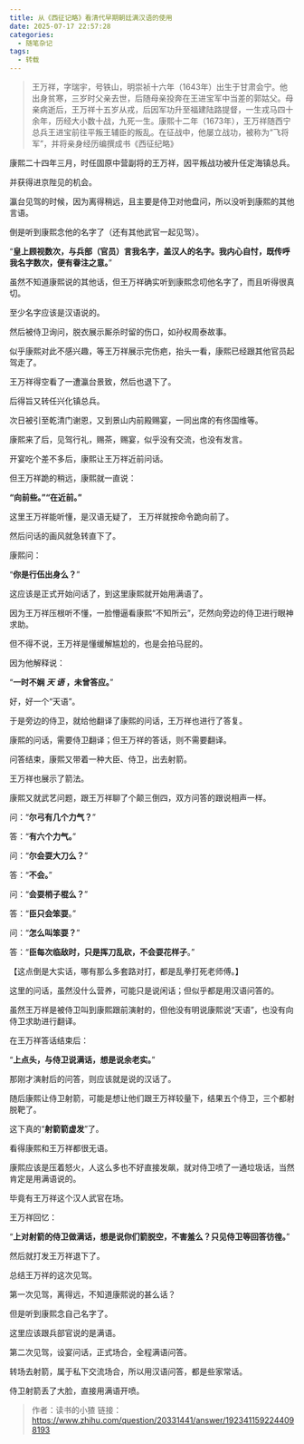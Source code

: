 ```yaml
---
title: 从《西征记略》看清代早期朝廷满汉语的使用
date: 2025-07-17 22:57:28
categories:
  - 随笔杂记
tags:
  - 转载
---
```

> 王万祥，字瑞宇，号铁山，明崇祯十六年（1643年）出生于甘肃会宁。他出身贫寒，三岁时父亲去世，后随母亲投奔在王进宝军中当差的郭姑父。母亲病逝后，王万祥十五岁从戎，后因军功升至福建陆路提督，一生戎马四十余年，历经大小数十战，九死一生。康熙十二年（1673年），王万祥随西宁总兵王进宝前往平叛王辅臣的叛乱。在征战中，他屡立战功，被称为“飞将军”，并将亲身经历编撰成书《西征纪略》

康熙二十四年三月，时任固原中营副将的王万祥，因平叛战功被升任定海镇总兵。

并获得进京陛见的机会。

瀛台见驾的时候，因为离得稍远，且主要是侍卫对他盘问，所以没听到康熙的其他言语。

倒是听到康熙念他的名字了（还有其他武官一起见驾）。

“**皇上顾视数次，与兵部（官员）言我名字，盖汉人的名字。我内心自忖，既传呼我名字数次，便有眷注之意。**”

虽然不知道康熙说的其他话，但王万祥确实听到康熙念叨他名字了，而且听得很真切。

至少名字应该是汉语说的。

然后被侍卫询问，脱衣展示厮杀时留的伤口，如孙权周泰故事。

似乎康熙对此不感兴趣，等王万祥展示完伤疤，抬头一看，康熙已经跟其他官员起驾走了。

王万祥得空看了一遭瀛台景致，然后也退下了。

后得旨又转任兴化镇总兵。

次日被引至乾清门谢恩，又到景山内前殿赐宴，一同出席的有佟国维等。

康熙来了后，见驾行礼，赐茶，赐宴，似乎没有交流，也没有发言。

开宴吃个差不多后，康熙让王万祥近前问话。

但王万祥跪的稍远，康熙就一直说：

**“向前些。”“在近前。”**

这里王万祥能听懂，是汉语无疑了， 王万祥就按命令跪向前了。

然后问话的画风就急转直下了。

康熙问：

“**你是行伍出身么？**”

这应该是正式开始问话了，到这里康熙就开始用满语了。

因为王万祥压根听不懂，一脸懵逼看康熙“不知所云”，茫然向旁边的侍卫进行眼神求助。

但不得不说，王万祥是懂缓解尴尬的，也是会拍马屁的。

因为他解释说：

“**一时不娴 _天 语_ ，未曾答应。**”

好，好一个“天语”。

于是旁边的侍卫，就给他翻译了康熙的问话，王万祥也进行了答复。

康熙的问话，需要侍卫翻译；但王万祥的答话，则不需要翻译。

问答结束，康熙又带着一种大臣、侍卫，出去射箭。

王万祥也展示了箭法。

康熙又就武艺问题，跟王万祥聊了个颠三倒四，双方问答的跟说相声一样。

问：“**尔弓有几个力气？**”

答：“**有六个力气。**”

问：“**尔会耍大刀么？**”

答：“**不会。**”

问：“**会耍梢子棍么？**”

答：“**臣只会笨耍**。”

问：“**怎么叫笨耍？**”

答：“**臣每次临敌时，只是挥刀乱砍，不会耍花样子**。”

【这点倒是大实话，哪有那么多套路对打，都是乱拳打死老师傅。】

这里的问话，虽然没什么营养，可能只是说闲话；但似乎都是用汉语问答的。

虽然王万祥是被侍卫叫到康熙跟前演射的，但他没有明说康熙说“天语”，也没有向侍卫求助进行翻译。

在王万祥答话结束后：

“**上点头，与侍卫说满话，想是说余老实。**”

那刚才演射后的问答，则应该就是说的汉话了。

随后康熙让侍卫射箭，可能是想让他们跟王万祥较量下，结果五个侍卫，三个都射脱靶了。

这下真的“**射箭箭虚发**”了。

看得康熙和王万祥都很无语。

康熙应该是压着怒火，人这么多也不好直接发飙，就对侍卫喷了一通垃圾话，当然肯定是用满语说的。

毕竟有王万祥这个汉人武官在场。

王万祥回忆：

“**上对射箭的侍卫做满话，想是说你们箭脱空，不害羞么？只见侍卫等回答彷徨。**”

然后就打发王万祥退下了。

总结王万祥的这次见驾。

第一次见驾，离得远，不知道康熙说的甚么话？

但是听到康熙念自己名字了。

这里应该跟兵部官说的是满语。

第二次见驾，设宴问话，正式场合，全程满语问答。

转场去射箭，属于私下交流场合，所以用汉语问答，都是些家常话。

侍卫射箭丢了大脸，直接用满语开喷。

> 作者：读书的小猹
> 链接：https://www.zhihu.com/question/20331441/answer/1923411592244098193
